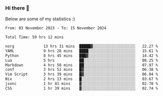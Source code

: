 ### Hi there 👋
Below are some of my statistics :)

<!--START_SECTION:waka-->

```txt
From: 03 November 2023 - To: 15 November 2024

Total Time: 59 hrs 12 mins

norg             13 hrs 31 mins  █████▓░░░░░░░░░░░░░░░░░░░   22.27 %
YAML             9 hrs 28 mins   ████░░░░░░░░░░░░░░░░░░░░░   15.61 %
Python           8 hrs 45 mins   ███▓░░░░░░░░░░░░░░░░░░░░░   14.42 %
Lua              5 hrs           ██░░░░░░░░░░░░░░░░░░░░░░░   08.25 %
Markdown         4 hrs 50 mins   ██░░░░░░░░░░░░░░░░░░░░░░░   07.97 %
conf             3 hrs 52 mins   █▓░░░░░░░░░░░░░░░░░░░░░░░   06.38 %
Vim Script       3 hrs 39 mins   █▓░░░░░░░░░░░░░░░░░░░░░░░   06.04 %
Nix              2 hrs 13 mins   █░░░░░░░░░░░░░░░░░░░░░░░░   03.67 %
jsonc            1 hr 41 mins    ▓░░░░░░░░░░░░░░░░░░░░░░░░   02.78 %
CSS              1 hr 39 mins    ▓░░░░░░░░░░░░░░░░░░░░░░░░   02.74 %
```

<!--END_SECTION:waka-->

<!--
**KlapenHz/KlapenHz** is a ✨ _special_ ✨ repository because its `README.md` (this file) appears on your GitHub profile.

Here are some ideas to get you started:

- 🔭 I’m currently working on ...
- 🌱 I’m currently learning ...
- 👯 I’m looking to collaborate on ...
- 🤔 I’m looking for help with ...
- 💬 Ask me about ...
- 📫 How to reach me: ...
- 😄 Pronouns: ...
- ⚡ Fun fact: ...
-->

